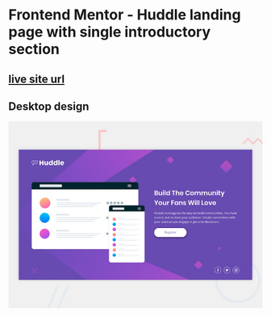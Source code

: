 # Frontend Mentor - Huddle landing page with single introductory section

## [live site url](https://huddle-landing-page-by-frontend-mentor.netlify.app/)

## Desktop design

![Design preview for the Huddle landing page with single introductory section](./design/desktop-preview.jpg)

